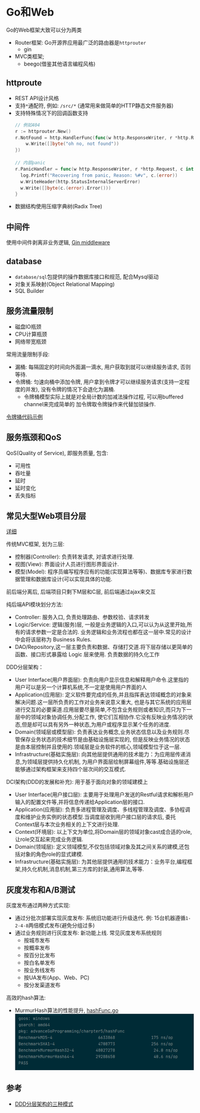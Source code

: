 # Go和Web

Go的Web框架大致可以分为两类
- Router框架: Go开源界应用最广泛的路由器是`httprouter`
    - gin
- MVC类框架;
    - beego(借鉴其他语言编程风格)
    
## httproute

- REST API设计风格 
- 支持`*`通配符, 例如: `/src/*` (通常用来做简单的HTTP静态文件服务器)
- 支持特殊情况下的回调函数支持
    ```go
    // 例如404
    r := httprouter.New()
    r.NotFound = http.HandlerFunc(func(w http.ResponseWriter, r *http.Request) {
        w.Write([]byte("oh no, not found"))
    })
  
    // 内部panic
    r.PanicHandler = func(w http.ResponseWriter, r *http.Request, c interface{}) {
      log.Printf("Recovering from panic, Reason: %#v", c.(error))
      w.WriteHeader(http.StatusInternalServerError)
      w.Write([]byte(c.(error).Error()))
    }
    ```
- 数据结构使用压缩字典树(Radix Tree)

## 中间件

使用中间件剥离非业务逻辑, [Gin middleware](https://github.com/gin-gonic/contrib)

## database
- `database/sql`包提供的操作数据库接口和规范, 配合Mysql驱动
- 对象关系映射(Object Relational Mapping)
- SQL Builder

## 服务流量限制
- 磁盘IO瓶颈
- CPU计算瓶颈
- 网络带宽瓶颈

常用流量限制手段:
- 漏桶: 每隔固定的时间向外面漏一滴水, 用户获取到就可以继续服务请求, 否则等待.
- 令牌桶: 匀速向桶中添加令牌, 用户拿到令牌才可以继续服务请求(支持一定程度的并发), 
没有令牌的情况下会退化为漏桶. 
    - 令牌桶模型实际上就是对全局计数的加减法操作过程, 可以用buffered channel来完成简单的
    加令牌取令牌操作来代替加锁操作.

[令牌捅代码示例](tokenLimit/tokenBase.go)

## 服务瓶颈和QoS
QoS(Quality of Service), 即服务质量, 包含:
- 可用性
- 吞吐量
- 延时
- 延时变化
- 丢失指标

## 常见大型Web项目分层
[详细](https://www.jianshu.com/p/a775836c7e25?from=groupmessage)

传统MVC框架, 划为三层:
- 控制器(Controller): 负责转发请求, 对请求进行处理.
- 视图(View): 界面设计人员进行图形界面设计.
- 模型(Model): 程序员编写程序应有的功能(实现算法等等)、数据库专家进行数据管理和数据库设计(可以实现具体的功能.

前后端分离后, 后端项目只剩下M层和C层, 前后端通过ajax来交互

纯后端API模块划分方法:
- Controller: 服务入口, 负责处理路由、参数校验、请求转发
- Logic/Service: 逻辑(服务)层, 一般是业务逻辑的入口,可以认为从这里开始,所有的请求参数一定是合法的.
业务逻辑和业务流程也都在这一层中.常见的设计中会将该层称为 Business Rules.
- DAO/Repository,这一层主要负责和数据、存储打交道.将下层存储以更简单的函数、接口形式暴露给 Logic 层来使用.
负责数据的持久化工作


DDD分层架构：
- User Interface(用户界面层): 负责向用户显示信息和解释用户命令.这里指的用户可以是另一个计算机系统,不一定是使用用户界面的人
- Application(应用层): 定义软件要完成的任务,并且指挥表达领域概念的对象来解决问题.这一层所负责的工作对业务来说意义重大,
也是与其它系统的应用层进行交互的必要渠道.应用层要尽量简单,不包含业务规则或者知识,而只为下一层中的领域对象协调任务,分配工作,
使它们互相协作.它没有反映业务情况的状态,但是却可以具有另外一种状态,为用户或程序显示某个任务的进度.
- Domain(领域层或模型层): 负责表达业务概念,业务状态信息以及业务规则.尽管保存业务状态的技术细节是由基础设施层实现的,
但是反映业务情况的状态是由本层控制并且使用的.领域层是业务软件的核心,领域模型位于这一层.
- Infrastructure(基础实施层): 向其他层提供通用的技术能力：为应用层传递消息,为领域层提供持久化机制,
为用户界面层绘制屏幕组件,等等.基础设施层还能够通过架构框架来支持四个层次间的交互模式.

DCI架构(DDD的发展和补充): 用于基于面向对象的领域建模上
- User Interface(用户接口层): 主要用于处理用户发送的Restful请求和解析用户输入的配置文件等,并将信息传递给Application层的接口.
- Application(应用层): 负责多进程管理及调度、多线程管理及调度、多协程调度和维护业务实例的状态模型.当调度层收到用户接口层的请求后,
委托Context层与本次业务相关的上下文进行处理.
- Context(环境层): 以上下文为单位,将Domain层的领域对象cast成合适的role,让role交互起来完成业务逻辑.
- Domain(领域层): 定义领域模型,不仅包括领域对象及其之间关系的建模,还包括对象的角色role的显式建模.
- Infrastructure(基础实施层): 为其他层提供通用的技术能力：业务平台,编程框架,持久化机制,消息机制,第三方库的封装,通用算法,等等.


## 灰度发布和A/B测试 

灰度发布通过两种方式实现:
- 通过分批次部署实现灰度发布: 系统旧功能进行升级迭代. 例: 15台机器遵循`1-2-4-8`两倍模式发布(避免分组过多)
- 通过业务规则进行灰度发布: 新功能上线. 常见灰度发布系统规则
    - 按城市发布
    - 按概率发布
    - 按百分比发布
    - 按白名单发布
    - 按业务线发布
    - 按UA发布(App、Web、PC)
    - 按分发渠道发布

高效的hash算法:
- MurmurHash算法的性能提升, [hashFunc.go](hashFunc/hashFunc.go)
![](hashFunc/hash.png)

## 参考
- [DDD分层架构的三种模式](https://www.jianshu.com/p/a775836c7e25?from=groupmessage)
